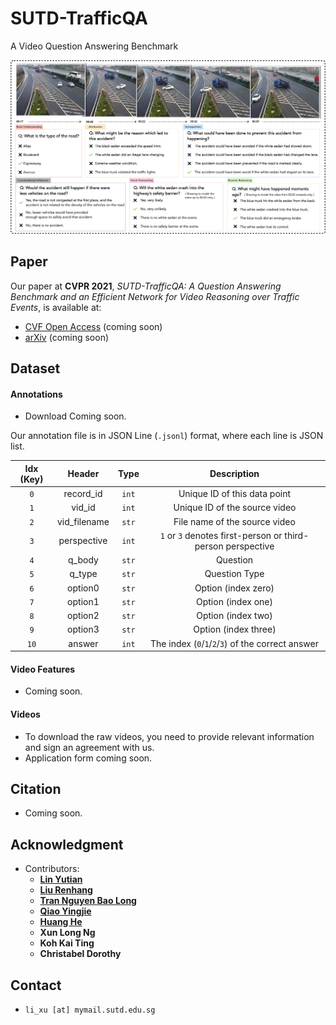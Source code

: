 # SUTD-TrafficQA

A Video Question Answering Benchmark

![](imgs/featured.png)

## Paper

Our paper at **CVPR 2021**, _SUTD-TrafficQA: A Question Answering Benchmark and an Efficient Network for Video Reasoning over Traffic Events_, is available at:

-   [CVF Open Access]() (coming soon)
-   [arXiv]() (coming soon)

## Dataset

#### Annotations

-   Download Coming soon.

Our annotation file is in JSON Line (`.jsonl`) format, where each line is JSON list.

| Idx (Key) |    Header    | Type  |                         Description                         |
| :-------: | :----------: | :---: | :---------------------------------------------------------: |
|    `0`    |  record_id   | `int` |                Unique ID of this data point                 |
|    `1`    |    vid_id    | `int` |                Unique ID of the source video                |
|    `2`    | vid_filename | `str` |                File name of the source video                |
|    `3`    | perspective  | `int` | `1` or `3` denotes first-person or third-person perspective |
|    `4`    |    q_body    | `str` |                          Question                           |
|    `5`    |    q_type    | `str` |                        Question Type                        |
|    `6`    |   option0    | `str` |                     Option (index zero)                     |
|    `7`    |   option1    | `str` |                     Option (index one)                      |
|    `8`    |   option2    | `str` |                     Option (index two)                      |
|    `9`    |   option3    | `str` |                    Option (index three)                     |
|   `10`    |    answer    | `int` |      The index (`0`/`1`/`2`/`3`) of the correct answer      |

#### Video Features

-   Coming soon.

#### Videos

-   To download the raw videos, you need to provide relevant information and sign an agreement with us.
-   Application form coming soon.

## Citation

-   Coming soon.

## Acknowledgment

-   Contributors:
    -   [**Lin Yutian**](https://github.com/Lynn-020809)
    -   [**Liu Renhang**](https://github.com/Samillynn)
    -   [**Tran Nguyen Bao Long**](https://github.com/TNBL265)
    -   [**Qiao Yingjie**](https://github.com/YingjieQiao)
    -   [**Huang He**](https://github.com/MarkHershey)
    -   **Xun Long Ng**
    -   **Koh Kai Ting**
    -   **Christabel Dorothy**

## Contact

-   `li_xu [at] mymail.sutd.edu.sg`
